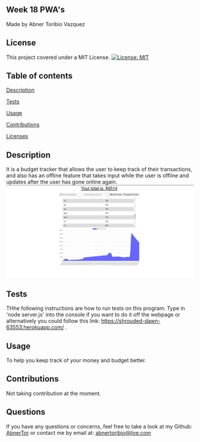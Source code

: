## Week 18 PWA's
Made by Abner Toribio Vazquez


## License

This project covered under a MIT License. 
[![License: MIT](https://img.shields.io/badge/License-MIT-yellow.svg)](https://opensource.org/licenses/MIT)



## Table of contents 

[Description](#Description)

[Tests](#Tests)

[Usage](#Usage)

[Contributions](#Contributions)

[Licenses](#License) 



## Description

It is a budget tracker that allows the user to keep track of their transactions, and also has an offline feature that takes input while the user is offline and updates after the user has gone online again.
![Screenshot 1](assets/budgetTrackerss.jpg)


## Tests

THhe following instructions are how to run tests on this program: Type in 'node server.js' into the console if you want to do it off the webpage or alternatively you could follow this link: https://shrouded-dawn-63553.herokuapp.com/ . 




## Usage 

To help you keep track of your money and budget better.



## Contributions
Not taking contribution at the moment.




## Questions

If you have any questions or concerns, feel free to take a look at my Github: [AbnerTor](https//github.com/AbnerTor) or contact me by email at: abnertoribio@live.com


